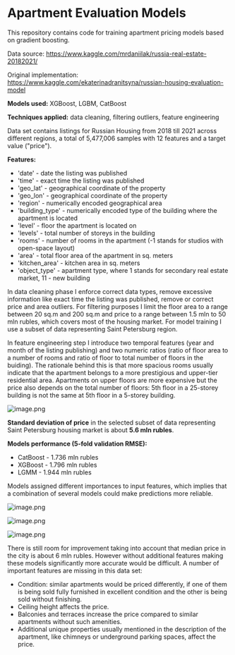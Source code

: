 # Apartment Evaluation Models

This repository contains code for training apartment pricing models based on gradient boosting.

Data source: https://www.kaggle.com/mrdaniilak/russia-real-estate-20182021/

Original implementation: https://www.kaggle.com/ekaterinadranitsyna/russian-housing-evaluation-model

**Models used:** XGBoost, LGBM, CatBoost

**Techniques applied:** data cleaning, filtering outliers, feature engineering

Data set contains listings for Russian Housing from 2018 till 2021 across different regions, a total of 5,477,006 samples with 12 features and a target value ("price").

**Features:**
- 'date' - date the listing was published
- 'time' - exact time the listing was published
- 'geo_lat' - geographical coordinate of the property
- 'geo_lon' - geographical coordinate of the property
- 'region' - numerically encoded geographical area
- 'building_type' - numerically encoded type of the building where the apartment is located
- 'level' - floor the apartment is located on
- 'levels' - total number of storeys in the building
- 'rooms' - number of rooms in the apartment (-1 stands for studios with open-space layout)
- 'area' - total floor area of the apartment in sq. meters
- 'kitchen_area' - kitchen area in sq. meters
- 'object_type' - apartment type, where 1 stands for secondary real estate market, 11 - new building

In data cleaning phase I enforce correct data types, remove excessive information like exact time the listing was published, remove or correct price and area outliers. For filtering purposes I limit the floor area to a range between 20 sq.m and 200 sq.m and price to a range between 1.5 mln to 50 mln rubles, which covers most of the housing market. For model training I use a subset of data representing Saint Petersburg region.

In feature engineering step I introduce two temporal features (year and month of the listing publishing) and two numeric ratios (ratio of floor area to a number of rooms and ratio of floor to total number of floors in the buiding). The rationale behind this is that more spacious rooms usually indicate that the apartment belongs to a more prestigious and upper-tier residential area. Apartments on upper floors are more expensive but the price also depends on the total number of floors: 5th floor in a 25-storey building is not the same at 5th floor in a 5-storey building.

![image.png](https://www.kaggleusercontent.com/kf/81089532/eyJhbGciOiJkaXIiLCJlbmMiOiJBMTI4Q0JDLUhTMjU2In0..f_jmNdfrbFanNxpu7wx3hw.DwhSsLt0ksYY02NfPknNCex5hDxw7lrOZBfNYQu2kO1DMs_UCbzfdA7wPv67-9WugX2K8JtqvFyKovky1V3Vo0z7K8VZ3DG4aJ_8f6HeeS48PS316gdwusggKFNs5IkjQBgiQAmDvRybwzme8JgfQEMIYSMC11VudjSqUNVe9DxSupKllgidG7W5fpRJ6_4olUh5S-_bs2V03NQ-HOubrNvhK3GKbAlhlW7bLrt1Oo7jIHT9n3_WJI1-8Rma3WmiCBCfWJiDjJCQaYsot_daxwDMemJlJDBLklDg3EPvgyZIxJX5d3nM1P-opW_yQmMEhfnFz_yrcIi4T3uBusCBSDpJiFd20En0Bb9n2p1O573-zzEAt9afd4D-BgOy7QvWve3etK-yav9FZvcaCP9-CHrKh6-9l02WmI83JTroMctBoKMrs-7jzBqQEmuvAeeTmONjPBBfg8Q6vHE7NS_tMYk2jlXpZUzaL_IZ6C5gg7gRQlqjAfHrcEpXVqfuBBGMnvl6mrPGLfbvctseRqc3tMuw-waKWHypWHzxR9MQL0AO-6Fvgoac1C1isPk3g3itxwiSpxR9TFhyRmahXKnKREvp2rHCiWFDwZ8nIMRTtjr0zsLCPGv1bTY3PJTfx9bqAQGejajFT7wg-isHHVHroem7NTxQ_X_Dmgy1fRC7vOQwHo-3dtsU17jghVVjvJEB._cwy4MEWNDGQ_zY7P5Y0EA/__results___files/__results___27_0.png)

**Standard deviation of price** in the selected subset of data representing Saint Petersburg housing market is about **5.6 mln rubles**.

**Models performance (5-fold validation RMSE):**
- CatBoost - 1.736 mln rubles
- XGBoost - 1.796 mln rubles
- LGMM - 1.944 mln rubles

Models assigned different importances to input features, which implies that a combination of several models could make predictions more reliable.

![image.png](https://www.kaggleusercontent.com/kf/81089532/eyJhbGciOiJkaXIiLCJlbmMiOiJBMTI4Q0JDLUhTMjU2In0..f_jmNdfrbFanNxpu7wx3hw.DwhSsLt0ksYY02NfPknNCex5hDxw7lrOZBfNYQu2kO1DMs_UCbzfdA7wPv67-9WugX2K8JtqvFyKovky1V3Vo0z7K8VZ3DG4aJ_8f6HeeS48PS316gdwusggKFNs5IkjQBgiQAmDvRybwzme8JgfQEMIYSMC11VudjSqUNVe9DxSupKllgidG7W5fpRJ6_4olUh5S-_bs2V03NQ-HOubrNvhK3GKbAlhlW7bLrt1Oo7jIHT9n3_WJI1-8Rma3WmiCBCfWJiDjJCQaYsot_daxwDMemJlJDBLklDg3EPvgyZIxJX5d3nM1P-opW_yQmMEhfnFz_yrcIi4T3uBusCBSDpJiFd20En0Bb9n2p1O573-zzEAt9afd4D-BgOy7QvWve3etK-yav9FZvcaCP9-CHrKh6-9l02WmI83JTroMctBoKMrs-7jzBqQEmuvAeeTmONjPBBfg8Q6vHE7NS_tMYk2jlXpZUzaL_IZ6C5gg7gRQlqjAfHrcEpXVqfuBBGMnvl6mrPGLfbvctseRqc3tMuw-waKWHypWHzxR9MQL0AO-6Fvgoac1C1isPk3g3itxwiSpxR9TFhyRmahXKnKREvp2rHCiWFDwZ8nIMRTtjr0zsLCPGv1bTY3PJTfx9bqAQGejajFT7wg-isHHVHroem7NTxQ_X_Dmgy1fRC7vOQwHo-3dtsU17jghVVjvJEB._cwy4MEWNDGQ_zY7P5Y0EA/__results___files/__results___33_0.png)

![image.png](https://www.kaggleusercontent.com/kf/81089532/eyJhbGciOiJkaXIiLCJlbmMiOiJBMTI4Q0JDLUhTMjU2In0..f_jmNdfrbFanNxpu7wx3hw.DwhSsLt0ksYY02NfPknNCex5hDxw7lrOZBfNYQu2kO1DMs_UCbzfdA7wPv67-9WugX2K8JtqvFyKovky1V3Vo0z7K8VZ3DG4aJ_8f6HeeS48PS316gdwusggKFNs5IkjQBgiQAmDvRybwzme8JgfQEMIYSMC11VudjSqUNVe9DxSupKllgidG7W5fpRJ6_4olUh5S-_bs2V03NQ-HOubrNvhK3GKbAlhlW7bLrt1Oo7jIHT9n3_WJI1-8Rma3WmiCBCfWJiDjJCQaYsot_daxwDMemJlJDBLklDg3EPvgyZIxJX5d3nM1P-opW_yQmMEhfnFz_yrcIi4T3uBusCBSDpJiFd20En0Bb9n2p1O573-zzEAt9afd4D-BgOy7QvWve3etK-yav9FZvcaCP9-CHrKh6-9l02WmI83JTroMctBoKMrs-7jzBqQEmuvAeeTmONjPBBfg8Q6vHE7NS_tMYk2jlXpZUzaL_IZ6C5gg7gRQlqjAfHrcEpXVqfuBBGMnvl6mrPGLfbvctseRqc3tMuw-waKWHypWHzxR9MQL0AO-6Fvgoac1C1isPk3g3itxwiSpxR9TFhyRmahXKnKREvp2rHCiWFDwZ8nIMRTtjr0zsLCPGv1bTY3PJTfx9bqAQGejajFT7wg-isHHVHroem7NTxQ_X_Dmgy1fRC7vOQwHo-3dtsU17jghVVjvJEB._cwy4MEWNDGQ_zY7P5Y0EA/__results___files/__results___36_0.png)

![image.png](https://www.kaggleusercontent.com/kf/81089532/eyJhbGciOiJkaXIiLCJlbmMiOiJBMTI4Q0JDLUhTMjU2In0..f_jmNdfrbFanNxpu7wx3hw.DwhSsLt0ksYY02NfPknNCex5hDxw7lrOZBfNYQu2kO1DMs_UCbzfdA7wPv67-9WugX2K8JtqvFyKovky1V3Vo0z7K8VZ3DG4aJ_8f6HeeS48PS316gdwusggKFNs5IkjQBgiQAmDvRybwzme8JgfQEMIYSMC11VudjSqUNVe9DxSupKllgidG7W5fpRJ6_4olUh5S-_bs2V03NQ-HOubrNvhK3GKbAlhlW7bLrt1Oo7jIHT9n3_WJI1-8Rma3WmiCBCfWJiDjJCQaYsot_daxwDMemJlJDBLklDg3EPvgyZIxJX5d3nM1P-opW_yQmMEhfnFz_yrcIi4T3uBusCBSDpJiFd20En0Bb9n2p1O573-zzEAt9afd4D-BgOy7QvWve3etK-yav9FZvcaCP9-CHrKh6-9l02WmI83JTroMctBoKMrs-7jzBqQEmuvAeeTmONjPBBfg8Q6vHE7NS_tMYk2jlXpZUzaL_IZ6C5gg7gRQlqjAfHrcEpXVqfuBBGMnvl6mrPGLfbvctseRqc3tMuw-waKWHypWHzxR9MQL0AO-6Fvgoac1C1isPk3g3itxwiSpxR9TFhyRmahXKnKREvp2rHCiWFDwZ8nIMRTtjr0zsLCPGv1bTY3PJTfx9bqAQGejajFT7wg-isHHVHroem7NTxQ_X_Dmgy1fRC7vOQwHo-3dtsU17jghVVjvJEB._cwy4MEWNDGQ_zY7P5Y0EA/__results___files/__results___39_0.png)

There is still room for improvement taking into account that median price in the city is about 6 mln rubles. However without additional features making these models significantly more accurate would be difficult. A number of important features are missing in this data set:
- Condition: similar apartments would be priced differently, if one of them is being sold fully furnished in excellent condition and the other is being sold without finishing.
- Ceiling height affects the price.
- Balconies and terraces increase the price compared to similar apartments without such amenities.
- Additional unique properties usually mentioned in the description of the apartment, like chimneys or underground parking spaces, affect the price.
